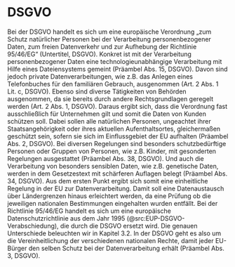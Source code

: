 # DSGVO

Bei der DSGVO handelt es sich um eine europäische Verordnung „zum Schutz natürlicher Personen bei der Verarbeitung personenbezogener Daten, zum freien Datenverkehr und zur Aufhebung der Richtlinie 95/46/EG“ (Untertitel, DSGVO).
Konkret ist mit der Verarbeitung personenbezogener Daten eine technologieunabhängige Verarbeitung mit Hilfe eines Dateiensystems gemeint (Präambel Abs. 15, DSGVO). Davon sind jedoch private Datenverarbeitungen, wie z.B. das Anlegen eines Telefonbuches für den familiären Gebrauch, ausgenommen (Art. 2 Abs. 1 Lit. c, DSGVO). Ebenso sind diverse Tätigkeiten von Behörden ausgenommen, da sie bereits durch andere Rechtsgrundlagen geregelt werden (Art. 2 Abs. 1, DSGVO). Daraus ergibt sich, dass die Verordnung fast ausschließlich für Unternehmen gilt und somit die Daten von Kunden schützen soll. Dabei sollen alle natürlichen Personen, ungeachtet ihrer Staatsangehörigkeit oder ihres aktuellen Aufenthaltsortes, gleichermaßen geschützt sein, sofern sie sich im Einflussgebiet der EU aufhalten (Präambel Abs. 2, DSGVO). Bei diversen Regelungen sind besonders schutzbedürftige Personen oder Gruppen von Personen, wie z.B. Kinder, mit gesonderten Regelungen ausgestattet (Präambel Abs. 38, DSGVO). Und auch die Verarbeitung von besonders sensiblen Daten, wie z.B. genetische Daten, werden in dem Gesetzestext mit schärferen Auflagen belegt (Präambel Abs. 34, DSGVO).
Aus dem ersten Punkt ergibt sich somit eine einheitliche Regelung in der EU zur Datenverarbeitung. Damit soll eine Datenaustausch über Ländergrenzen hinaus erleichtert werden, da eine Prüfung ob die jeweiligen nationalen Bestimmungen eingehalten wurden entfällt.
Bei der Richtlinie 95/46/EG handelt es sich um eine europäische Datenschutzrichtlinie aus dem Jahr 1995 (@src:EUP-DSGVO-Verabschiedung), die durch die DSGVO ersetzt wird. Die genauen Unterschiede beleuchten wir in Kapitel 3.2.
In der DSGVO geht es also um die Vereinheitlichung der verschiedenen nationalen Rechte, damit jeder EU-Bürger den selben Schutz bei der Datenverarbeitung erhält (Präambel Abs. 3, DSGVO).
